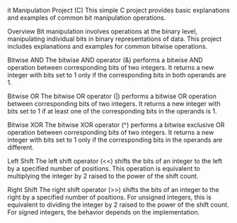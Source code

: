 it Manipulation Project (C)
This simple C project provides basic explanations and examples of common bit manipulation operations.

Overview
Bit manipulation involves operations at the binary level, manipulating individual bits in binary representations of data. This project includes explanations and examples for common bitwise operations.

Bitwise AND
The bitwise AND operator (&) performs a bitwise AND operation between corresponding bits of two integers. It returns a new integer with bits set to 1 only if the corresponding bits in both operands are 1.

Bitwise OR
The bitwise OR operator (|) performs a bitwise OR operation between corresponding bits of two integers. It returns a new integer with bits set to 1 if at least one of the corresponding bits in the operands is 1.

Bitwise XOR
The bitwise XOR operator (^) performs a bitwise exclusive OR operation between corresponding bits of two integers. It returns a new integer with bits set to 1 only if the corresponding bits in the operands are different.

Left Shift
The left shift operator (<<) shifts the bits of an integer to the left by a specified number of positions. This operation is equivalent to multiplying the integer by 2 raised to the power of the shift count.

Right Shift
The right shift operator (>>) shifts the bits of an integer to the right by a specified number of positions. For unsigned integers, this is equivalent to dividing the integer by 2 raised to the power of the shift count. For signed integers, the behavior depends on the implementation.
